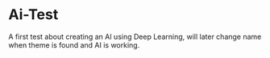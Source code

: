 # Ai-Test
A first test about creating an AI using Deep Learning, will later change name when theme is found and AI is working.
